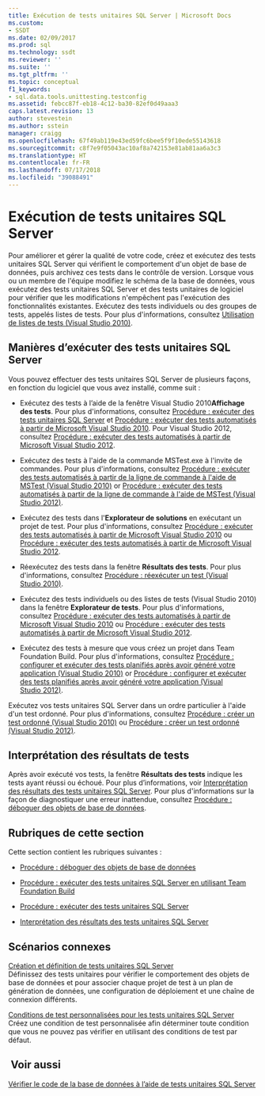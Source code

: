 ```yaml
---
title: Exécution de tests unitaires SQL Server | Microsoft Docs
ms.custom:
- SSDT
ms.date: 02/09/2017
ms.prod: sql
ms.technology: ssdt
ms.reviewer: ''
ms.suite: ''
ms.tgt_pltfrm: ''
ms.topic: conceptual
f1_keywords:
- sql.data.tools.unittesting.testconfig
ms.assetid: febcc87f-eb18-4c12-ba30-82ef0d49aaa3
caps.latest.revision: 13
author: stevestein
ms.author: sstein
manager: craigg
ms.openlocfilehash: 67f49ab119e43ed59fc6bee5f9f10ede55143618
ms.sourcegitcommit: c8f7e9f05043ac10af8a742153e81ab81aa6a3c3
ms.translationtype: HT
ms.contentlocale: fr-FR
ms.lasthandoff: 07/17/2018
ms.locfileid: "39088491"
---
```

# <a name="running-sql-server-unit-tests"></a>Exécution de tests unitaires SQL Server
Pour améliorer et gérer la qualité de votre code, créez et exécutez des tests unitaires SQL Server qui vérifient le comportement d'un objet de base de données, puis archivez ces tests dans le contrôle de version. Lorsque vous ou un membre de l'équipe modifiez le schéma de la base de données, vous exécutez des tests unitaires SQL Server et des tests unitaires de logiciel pour vérifier que les modifications n'empêchent pas l'exécution des fonctionnalités existantes. Exécutez des tests individuels ou des groupes de tests, appelés listes de tests. Pour plus d'informations, consultez [Utilisation de listes de tests (Visual Studio 2010)](http://msdn.microsoft.com/library/ms182461(VS.100).aspx).  
  
## <a name="ways-to-run-sql-server-unit-tests"></a>Manières d’exécuter des tests unitaires SQL Server  
Vous pouvez effectuer des tests unitaires SQL Server de plusieurs façons, en fonction du logiciel que vous avez installé, comme suit :  
  
-   Exécutez des tests à l’aide de la fenêtre Visual Studio 2010**Affichage des tests**. Pour plus d'informations, consultez [Procédure : exécuter des tests unitaires SQL Server](../ssdt/how-to-run-sql-server-unit-tests.md) et [Procédure : exécuter des tests automatisés à partir de Microsoft Visual Studio 2010](http://msdn.microsoft.com/library/ms182470(VS.100).aspx). Pour Visual Studio 2012, consultez [Procédure : exécuter des tests automatisés à partir de Microsoft Visual Studio 2012](http://msdn.microsoft.com/library/ms182470.aspx).  
  
-   Exécutez des tests à l'aide de la commande MSTest.exe à l'invite de commandes. Pour plus d'informations, consultez [Procédure : exécuter des tests automatisés à partir de la ligne de commande à l'aide de MSTest (Visual Studio 2010)](http://msdn.microsoft.com/library/ms182487(VS.100).aspx) or [Procédure : exécuter des tests automatisés à partir de la ligne de commande à l'aide de MSTest (Visual Studio 2012)](http://msdn.microsoft.com/library/ms182487.aspx).  
  
-   Exécutez des tests dans l'**Explorateur de solutions** en exécutant un projet de test. Pour plus d'informations, consultez [Procédure : exécuter des tests automatisés à partir de Microsoft Visual Studio 2010](http://msdn.microsoft.com/library/ms182470(VS.100).aspx) ou [Procédure : exécuter des tests automatisés à partir de Microsoft Visual Studio 2012](http://msdn.microsoft.com/library/ms182470.aspx).  
  
-   Réexécutez des tests dans la fenêtre **Résultats des tests**. Pour plus d'informations, consultez [Procédure : réexécuter un test (Visual Studio 2010)](http://msdn.microsoft.com/library/ms182472(VS.100).aspx).  
  
-   Exécutez des tests individuels ou des listes de tests (Visual Studio 2010) dans la fenêtre **Explorateur de tests**. Pour plus d'informations, consultez [Procédure : exécuter des tests automatisés à partir de Microsoft Visual Studio 2010](http://msdn.microsoft.com/library/ms182470(VS.100).aspx) ou [Procédure : exécuter des tests automatisés à partir de Microsoft Visual Studio 2012](http://msdn.microsoft.com/library/ms182470.aspx).  
  
-   Exécutez des tests à mesure que vous créez un projet dans Team Foundation Build. Pour plus d'informations, consultez [Procédure : configurer et exécuter des tests planifiés après avoir généré votre application (Visual Studio 2010)](http://msdn.microsoft.com/library/ms182465(VS.100).aspx) or [Procédure : configurer et exécuter des tests planifiés après avoir généré votre application (Visual Studio 2012)](http://msdn.microsoft.com/library/ms182465.aspx).  
  
Exécutez vos tests unitaires SQL Server dans un ordre particulier à l'aide d'un test ordonné. Pour plus d'informations, consultez [Procédure : créer un test ordonné (Visual Studio 2010)](http://msdn.microsoft.com/library/ms182631(VS.100).aspx) ou [Procédure : créer un test ordonné (Visual Studio 2012)](http://msdn.microsoft.com/library/ms182631.aspx).  
  
## <a name="interpreting-tests-results"></a>Interprétation des résultats de tests  
Après avoir exécuté vos tests, la fenêtre **Résultats des tests** indique les tests ayant réussi ou échoué. Pour plus d’informations, voir [Interprétation des résultats des tests unitaires SQL Server](../ssdt/interpreting-sql-server-unit-test-results.md). Pour plus d'informations sur la façon de diagnostiquer une erreur inattendue, consultez [Procédure : déboguer des objets de base de données](../ssdt/how-to-debug-database-objects.md).  
  
## <a name="topics-in-this-section"></a>Rubriques de cette section  
Cette section contient les rubriques suivantes :  
  
-   [Procédure : déboguer des objets de base de données](../ssdt/how-to-debug-database-objects.md)  
  
-   [Procédure : exécuter des tests unitaires SQL Server en utilisant Team Foundation Build](../ssdt/how-to-run-sql-server-unit-tests-from-team-foundation-build.md)  
  
-   [Procédure : exécuter des tests unitaires SQL Server](../ssdt/how-to-run-sql-server-unit-tests.md)  
  
-   [Interprétation des résultats des tests unitaires SQL Server](../ssdt/interpreting-sql-server-unit-test-results.md)  
  
## <a name="related-scenarios"></a>Scénarios connexes  
[Création et définition de tests unitaires SQL Server](../ssdt/creating-and-defining-sql-server-unit-tests.md)  
Définissez des tests unitaires pour vérifier le comportement des objets de base de données et pour associer chaque projet de test à un plan de génération de données, une configuration de déploiement et une chaîne de connexion différents.  
  
[Conditions de test personnalisées pour les tests unitaires SQL Server](../ssdt/custom-test-conditions-for-sql-server-unit-tests.md)  
Créez une condition de test personnalisée afin déterminer toute condition que vous ne pouvez pas vérifier en utilisant des conditions de test par défaut.  
  
## <a name="see-also"></a> Voir aussi  
[Vérifier le code de la base de données à l’aide de tests unitaires SQL Server](../ssdt/verifying-database-code-by-using-sql-server-unit-tests.md)  
  
